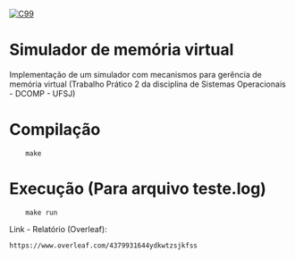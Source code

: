 
[![C99](https://img.shields.io/badge/C-00599C?style=for-the-badge&logo=c&logoColor=white)](https://www.open-std.org/jtc1/sc22/wg14/www/docs/n1256.pdf)

# Simulador de memória virtual
 Implementação de um simulador com mecanismos para gerência de memória virtual (Trabalho Prático 2 da disciplina de Sistemas Operacionais - DCOMP - UFSJ)

# Compilação
        make

# Execução (Para arquivo teste.log)

        make run

Link - Relatório (Overleaf):

    https://www.overleaf.com/4379931644ydkwtzsjkfss

